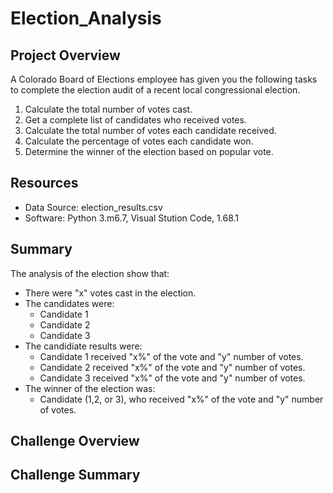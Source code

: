 # Election_Analysis

## Project Overview
A Colorado Board of Elections employee has given you the following tasks to complete the election audit of a recent local congressional election.

  1. Calculate the total number of votes cast.
  2. Get a complete list of candidates who received votes.
  3. Calculate the total number of votes each candidate received.
  4. Calculate the percentage of votes each candidate won.
  5. Determine the winner of the election based on popular vote. 
 
 ## Resources
  - Data Source: election_results.csv
  - Software: Python 3.m6.7, Visual Stution Code, 1.68.1
  
  ## Summary
  The analysis of the election show that:
  - There were "x" votes cast in the election.
  - The candidates were:
      - Candidate 1
      - Candidate 2
      - Candidate 3
  - The candidiate results were:
      - Candidate 1 received "x%" of the vote and "y" number of votes.
      - Candidate 2 received "x%" of the vote and "y" number of votes.
      - Candidate 3 received "x%" of the vote and "y" number of votes.  
  - The winner of the election was:
      - Candidate (1,2, or 3), who received "x%" of the vote and "y" number of votes.
  
  ## Challenge Overview
  
  ## Challenge Summary
